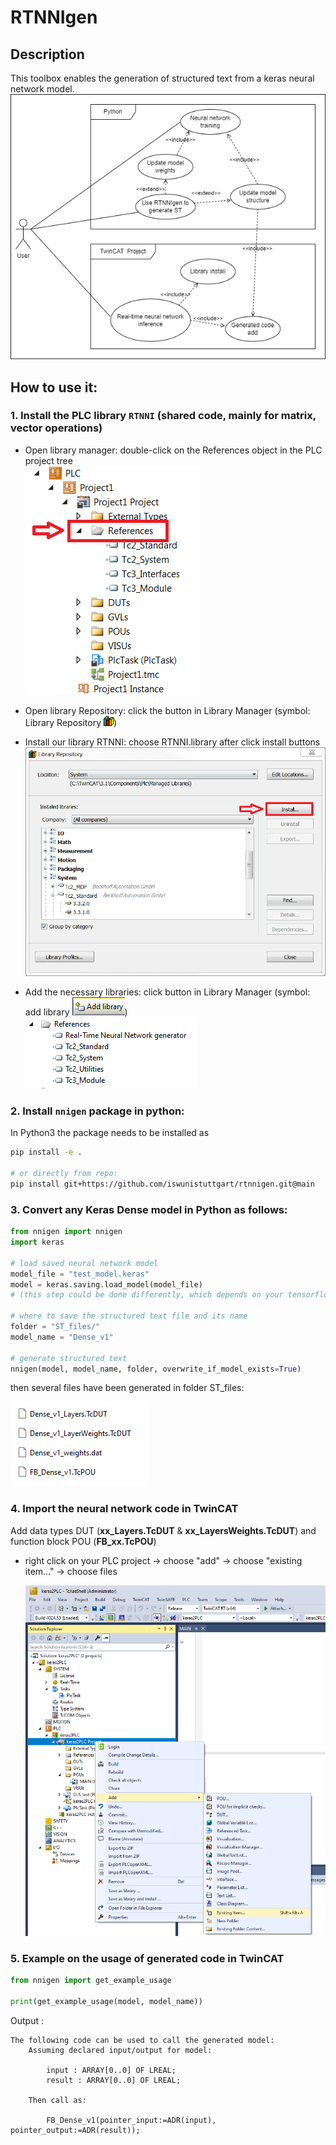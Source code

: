 # RTNNIgen
## Description
This toolbox enables the generation of structured text from a keras neural network model. \
    ![use_case](/resources/diagram/use_case.png)


## How to use it:

### 1. Install the PLC library `RTNNI` (shared code, mainly for matrix, vector operations)

- Open library manager: double-click on the References object in the PLC project tree\
    ![Library manager](/resources/pictures/library_manager.png)

- Open library Repository: click the button in Library Manager (symbol: Library Repository ![repository](/resources/pictures/repository.png))
- Install our library RTNNI: choose RTNNI.library after click install buttons\
    ![install](/resources/pictures/install.png)
- Add the necessary libraries: click button in Library Manager (symbol: add library ![add_library](/resources/pictures/add_library.PNG))\
    ![necessary_libraries](/resources/pictures/necessary_libraries.PNG)

### 2. Install `nnigen` package in python:

In Python3 the package needs to be installed as

```sh
pip install -e .

# or directly from repo:
pip install git+https://github.com/iswunistuttgart/rtnnigen.git@main
```

### 3. Convert any Keras Dense model in Python as follows:

```py
from nnigen import nnigen
import keras 

# load saved neural network model
model_file = "test_model.keras"
model = keras.saving.load_model(model_file) 
# (this step could be done differently, which depends on your tensorflow version

# where to save the structured text file and its name
folder = "ST_files/"
model_name = "Dense_v1"

# generate structured text
nnigen(model, model_name, folder, overwrite_if_model_exists=True)
```
then several files have been generated in folder ST_files:

![generated_files](/resources/pictures/generated_files.png) 
### 4. Import the neural network code in TwinCAT
  Add data types DUT (**xx_Layers.TcDUT** & **xx_LayersWeights.TcDUT**) and function block POU (**FB_xx.TcPOU**)
  - right click on your PLC project -> choose "add" -> choose "existing item..." -> choose files

    ![add_function](/resources/pictures/add_function.PNG) 

### 5. Example on the usage of generated code in TwinCAT
```py
from nnigen import get_example_usage

print(get_example_usage(model, model_name))
```
Output :
```
The following code can be used to call the generated model:
    Assuming declared input/output for model:
    
        input : ARRAY[0..0] OF LREAL;
        result : ARRAY[0..0] OF LREAL;

    Then call as:

        FB_Dense_v1(pointer_input:=ADR(input), pointer_output:=ADR(result));  
```
